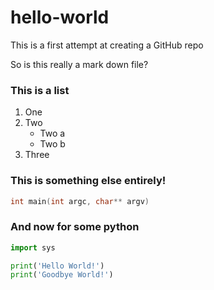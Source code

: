 # hello-world
This is a first attempt at creating a GitHub repo

So is this really a mark down file?

### This is a list
1. One
2. Two
    - Two a
    - Two b
3. Three

### This is something else entirely!
```c
int main(int argc, char** argv)
```
### And now for some python
```python
import sys

print('Hello World!')
print('Goodbye World!')
```
